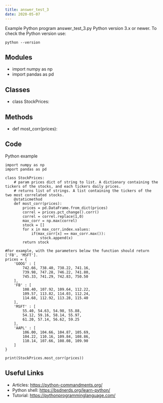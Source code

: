 ```yaml
---
title: answer_test_3
date: 2020-05-07
---
```

Example Python program answer_test_3.py
Python version 3.x or newer.
To check the Python version use:

    python --version

## Modules

* import numpy as np
* import pandas as pd

## Classes

* class StockPrices:

## Methods

* def most_corr(prices):

## Code

Python example

    import numpy as np
    import pandas as pd
    
    class StockPrices:
        # param prices dict of string to list. A dictionary containing the tickers of the stocks, and each tickers daily prices.
        # returns list of strings. A list containing the tickers of the two most correlated stocks.
        @staticmethod
        def most_corr(prices):
            prices = pd.DataFrame.from_dict(prices)
            correl = prices.pct_change().corr()
            correl = correl.replace(1,0)
            max_corr = np.max(correl)
            stock = []
            for x in max_corr.index.values:
                if(max_corr[x] == max_corr.max()):
                    stock.append(x)
            return stock
    
    #For example, with the parameters below the function should return ['FB', 'MSFT'].
    prices = {
        'GOOG' : [
            742.66, 738.40, 738.22, 741.16,
            739.98, 747.28, 746.22, 741.80,
            745.33, 741.29, 742.83, 750.50
        ],
        'FB' : [
            108.40, 107.92, 109.64, 112.22,
            109.57, 113.82, 114.03, 112.24,
            114.68, 112.92, 113.28, 115.40
        ],
        'MSFT' : [
            55.40, 54.63, 54.98, 55.88,
            54.12, 59.16, 58.14, 55.97,
            61.20, 57.14, 56.62, 59.25
        ],
        'AAPL' : [
            106.00, 104.66, 104.87, 105.69,
            104.22, 110.16, 109.84, 108.86,
            110.14, 107.66, 108.08, 109.90
        ]
    }
    
    print(StockPrices.most_corr(prices))

## Useful Links

- Articles: https://python-commandments.org/
- Python shell: https://bsdnerds.org/learn-python/
- Tutorial: https://pythonprogramminglanguage.com/
